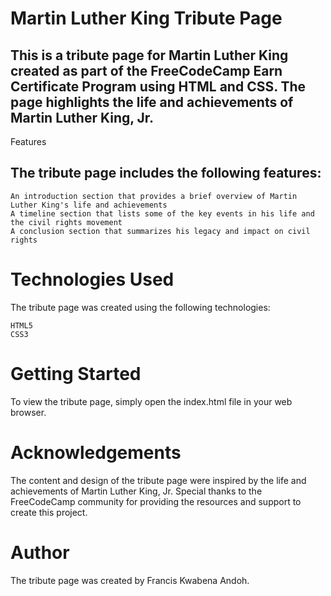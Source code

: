 # Martin Luther King Tribute Page

## This is a tribute page for Martin Luther King created as part of the FreeCodeCamp Earn Certificate Program using HTML and CSS. The page highlights the life and achievements of Martin Luther King, Jr.
Features

## The tribute page includes the following features:

    An introduction section that provides a brief overview of Martin Luther King's life and achievements
    A timeline section that lists some of the key events in his life and the civil rights movement
    A conclusion section that summarizes his legacy and impact on civil rights

# Technologies Used

The tribute page was created using the following technologies:

    HTML5
    CSS3

# Getting Started

To view the tribute page, simply open the index.html file in your web browser.
# Acknowledgements

The content and design of the tribute page were inspired by the life and achievements of Martin Luther King, Jr. Special thanks to the FreeCodeCamp community for providing the resources and support to create this project.
# Author

The tribute page was created by Francis Kwabena Andoh.
